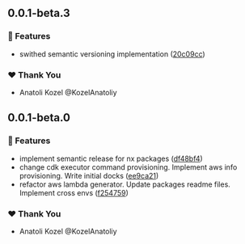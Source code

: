 ## 0.0.1-beta.3

### 🚀 Features

- swithed semantic versioning implementation ([20c09cc](https://github.com/KozelAnatoliy/routineless/commit/20c09cc))

### ❤️ Thank You

- Anatoli Kozel @KozelAnatoliy

## 0.0.1-beta.0

### 🚀 Features

- implement semantic release for nx packages ([df48bf4](https://github.com/KozelAnatoliy/routineless/commit/df48bf4))
- change cdk executor command provisioning. Implement aws info provisioning. Write initial docks ([ee9ca21](https://github.com/KozelAnatoliy/routineless/commit/ee9ca21))
- refactor aws lambda generator. Update packages readme files. Implement cross envs ([f254759](https://github.com/KozelAnatoliy/routineless/commit/f254759))

### ❤️ Thank You

- Anatoli Kozel @KozelAnatoliy

